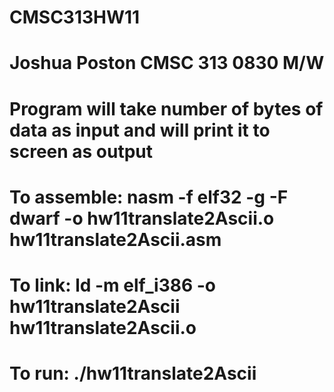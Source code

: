 # CMSC313HW11
# Joshua Poston CMSC 313 0830 M/W

# Program will take number of bytes of data as input and will print it to screen as output

# To assemble: nasm -f elf32 -g -F dwarf -o hw11translate2Ascii.o hw11translate2Ascii.asm
# To link: ld -m elf_i386 -o hw11translate2Ascii hw11translate2Ascii.o
# To run: ./hw11translate2Ascii
